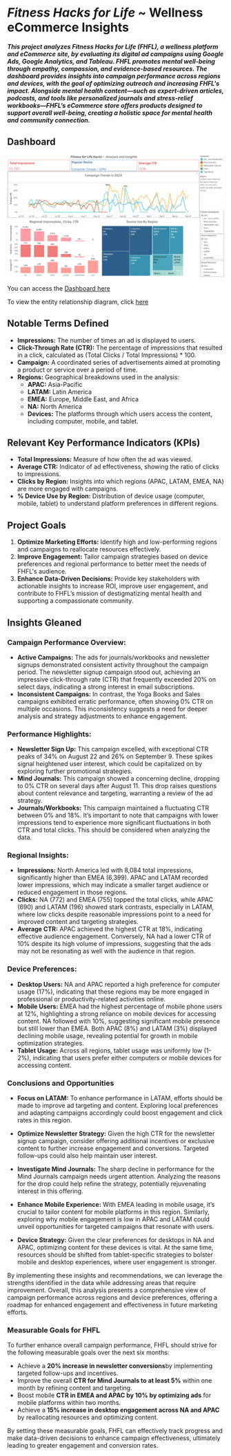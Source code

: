 # _Fitness Hacks for Life_ ~ Wellness eCommerce Insights

**_This project analyzes Fitness Hacks for Life (FHFL), a wellness platform and eCommerce site, by evaluating its digital ad campaigns using Google Ads, Google Analytics, and Tableau. FHFL promotes mental well-being through empathy, compassion, and evidence-based resources. The dashboard provides insights into campaign performance across regions and devices, with the goal of optimizing outreach and increasing FHFL's impact. Alongside mental health content—such as expert-driven articles, podcasts, and tools like personalized journals and stress-relief workbooks—FHFL’s eCommerce store offers products designed to support overall well-being, creating a holistic space for mental health and community connection._**

## Dashboard

![dashboard](images/FHFL_Dashboard2.png)

You can access the [Dashboard here](https://public.tableau.com/app/profile/z.w8482/viz/FHFL_Project/Dashboard1)

To view the entity relationship diagram, click [here](images/FHFL_ERD.png)

## Notable Terms Defined
- **Impressions:** The number of times an ad is displayed to users.
- **Click-Through Rate (CTR):** The percentage of impressions that resulted in a click, calculated as (Total Clicks / Total Impressions) * 100.
- **Campaign:** A coordinated series of advertisements aimed at promoting a product or service over a period of time.
- **Regions:** Geographical breakdowns used in the analysis:
  - **APAC:** Asia-Pacific
  - **LATAM:** Latin America
  - **EMEA:** Europe, Middle East, and Africa
  - **NA:** North America
  - **Devices:** The platforms through which users access the content, including computer, mobile, and tablet.

## Relevant Key Performance Indicators (KPIs)
- **Total Impressions:** Measure of how often the ad was viewed.
- **Average CTR:** Indicator of ad effectiveness, showing the ratio of clicks to impressions.
- **Clicks by Region:** Insights into which regions (APAC, LATAM, EMEA, NA) are more engaged with campaigns.
- **% Device Use by Region:** Distribution of device usage (computer, mobile, tablet) to understand platform preferences in different regions.

## Project Goals
1. **Optimize Marketing Efforts:** Identify high and low-performing regions and campaigns to reallocate resources effectively.
2. **Improve Engagement:** Tailor campaign strategies based on device preferences and regional performance to better meet the needs of FHFL's audience.
3. **Enhance Data-Driven Decisions:** Provide key stakeholders with actionable insights to increase ROI, improve user engagement, and contribute to FHFL’s mission of destigmatizing mental health and supporting a compassionate community.

## Insights Gleaned

### Campaign Performance Overview:

- **Active Campaigns:** The ads for journals/workbooks and newsletter signups demonstrated consistent activity throughout the campaign period. The newsletter signup campaign stood out, achieving an impressive click-through rate (CTR) that frequently exceeded 20% on select days, indicating a strong interest in email subscriptions.
- **Inconsistent Campaigns:** In contrast, the Yoga Books and Sales campaigns exhibited erratic performance, often showing 0% CTR on multiple occasions. This inconsistency suggests a need for deeper analysis and strategy adjustments to enhance engagement.

### Performance Highlights:

- **Newsletter Sign Up:** This campaign excelled, with exceptional CTR peaks of 34% on August 22 and 26% on September 9. These spikes signal heightened user interest, which could be capitalized on by exploring further promotional strategies.
- **Mind Journals:** This campaign showed a concerning decline, dropping to 0% CTR on several days after August 11. This drop raises questions about content relevance and targeting, warranting a review of the ad strategy.
- **Journals/Workbooks:** This campaign maintained a fluctuating CTR between 0% and 18%. It’s important to note that campaigns with lower impressions tend to experience more significant fluctuations in both CTR and total clicks. This should be considered when analyzing the data.

### Regional Insights:

- **Impressions:** North America led with 8,084 total impressions, significantly higher than EMEA (6,399). APAC and LATAM recorded lower impressions, which may indicate a smaller target audience or reduced engagement in those regions.
- **Clicks:** NA (772) and EMEA (755) topped the total clicks, while APAC (690) and LATAM (196) showed stark contrasts, especially in LATAM, where low clicks despite reasonable impressions point to a need for improved content and targeting strategies.
- **Average CTR:** APAC achieved the highest CTR at 18%, indicating effective audience engagement. Conversely, NA had a lower CTR of 10% despite its high volume of impressions, suggesting that the ads may not be resonating as well with the audience in that region.

### Device Preferences:

- **Desktop Users:** NA and APAC reported a high preference for computer usage (17%), indicating that these regions may be more engaged in professional or productivity-related activities online.
- **Mobile Users:** EMEA had the highest percentage of mobile phone users at 12%, highlighting a strong reliance on mobile devices for accessing content. NA followed with 10%, suggesting significant mobile presence but still lower than EMEA. Both APAC (8%) and LATAM (3%) displayed declining mobile usage, revealing potential for growth in mobile optimization strategies.
- **Tablet Usage:** Across all regions, tablet usage was uniformly low (1-2%), indicating that users prefer either computers or mobile devices for accessing content.

### Conclusions and Opportunities

- **Focus on LATAM:** To enhance performance in LATAM, efforts should be made to improve ad targeting and content. Exploring local preferences and adapting campaigns accordingly could boost engagement and click rates in this region.

- **Optimize Newsletter Strategy:** Given the high CTR for the newsletter signup campaign, consider offering additional incentives or exclusive content to further increase engagement and conversions. Targeted follow-ups could also help maintain user interest.

- **Investigate Mind Journals:** The sharp decline in performance for the Mind Journals campaign needs urgent attention. Analyzing the reasons for the drop could help refine the strategy, potentially rejuvenating interest in this offering.

- **Enhance Mobile Experience:** With EMEA leading in mobile usage, it’s crucial to tailor content for mobile platforms in this region. Similarly, exploring why mobile engagement is low in APAC and LATAM could unveil opportunities for targeted campaigns that resonate with users.

- **Device Strategy:** Given the clear preferences for desktops in NA and APAC, optimizing content for these devices is vital. At the same time, resources should be shifted from tablet-specific strategies to bolster mobile and desktop experiences, where user engagement is stronger.

By implementing these insights and recommendations, we can leverage the strengths identified in the data while addressing areas that require improvement. Overall, this analysis presents a comprehensive view of campaign performance across regions and device preferences, offering a roadmap for enhanced engagement and effectiveness in future marketing efforts.

### Measurable Goals for FHFL

To further enhance overall campaign performance, FHFL should strive for the following measurable goals over the next six months:

- Achieve a **20% increase in newsletter conversions**by implementing targeted follow-ups and incentives.
- Improve the overall **CTR for Mind Journals to at least 5%** within one month by refining content and targeting.
- Boost mobile **CTR in EMEA and APAC by 10% by optimizing ads** for mobile platforms within two months.
- Achieve a **15% increase in desktop engagement across NA and APAC** by reallocating resources and optimizing content.

By setting these measurable goals, FHFL can effectively track progress and make data-driven decisions to enhance campaign effectiveness, ultimately leading to greater engagement and conversion rates.







